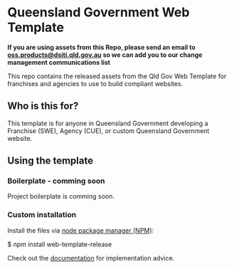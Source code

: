 # Queensland Government Web Template

**If you are using assets from this Repo, please send an email to oss.products@dsiti.qld.gov.au so we can add you to our change management communications list**

This repo contains the released assets from the Qld Gov Web Template for franchises and agencies to use to build compliant websites.

## Who is this for?
This template is for anyone in Queensland Government developing a Franchise (SWE), Agency (CUE), or custom Queensland Government website.

## Using the template

### Boilerplate - comming soon
Project boilerplate is comming soon.

### Custom installation
Install the files via <a href="https://nodejs.org/en/">node package manager (NPM)</a>:

$ npm install web-template-release

Check out the <a href="https://qld-gov-au.github.io/web-template-release/">documentation</a> for implementation advice.
